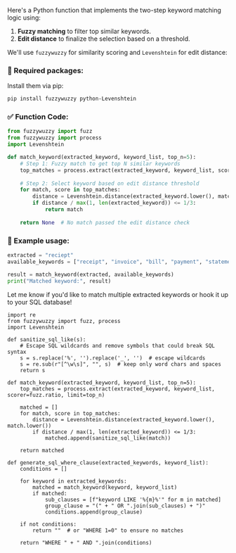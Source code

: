 Here's a Python function that implements the two-step keyword matching logic using:

1. **Fuzzy matching** to filter top similar keywords.
2. **Edit distance** to finalize the selection based on a threshold.

We'll use `fuzzywuzzy` for similarity scoring and `Levenshtein` for edit distance:

### 🔧 Required packages:
Install them via pip:
```bash
pip install fuzzywuzzy python-Levenshtein
```

### ✅ Function Code:
```python
from fuzzywuzzy import fuzz
from fuzzywuzzy import process
import Levenshtein

def match_keyword(extracted_keyword, keyword_list, top_n=5):
    # Step 1: Fuzzy match to get top N similar keywords
    top_matches = process.extract(extracted_keyword, keyword_list, scorer=fuzz.ratio, limit=top_n)
    
    # Step 2: Select keyword based on edit distance threshold
    for match, score in top_matches:
        distance = Levenshtein.distance(extracted_keyword.lower(), match.lower())
        if distance / max(1, len(extracted_keyword)) <= 1/3:
            return match
    
    return None  # No match passed the edit distance check
```

### 🧪 Example usage:
```python
extracted = "reciept"
available_keywords = ["receipt", "invoice", "bill", "payment", "statement"]

result = match_keyword(extracted, available_keywords)
print("Matched keyword:", result)
```

Let me know if you'd like to match multiple extracted keywords or hook it up to your SQL database!



```
import re
from fuzzywuzzy import fuzz, process
import Levenshtein

def sanitize_sql_like(s):
    # Escape SQL wildcards and remove symbols that could break SQL syntax
    s = s.replace('%', '').replace('_', '')  # escape wildcards
    s = re.sub(r"[^\w\s]", "", s)  # keep only word chars and spaces
    return s

def match_keyword(extracted_keyword, keyword_list, top_n=5):
    top_matches = process.extract(extracted_keyword, keyword_list, scorer=fuzz.ratio, limit=top_n)
    
    matched = []
    for match, score in top_matches:
        distance = Levenshtein.distance(extracted_keyword.lower(), match.lower())
        if distance / max(1, len(extracted_keyword)) <= 1/3:
            matched.append(sanitize_sql_like(match))
    
    return matched

def generate_sql_where_clause(extracted_keywords, keyword_list):
    conditions = []
    
    for keyword in extracted_keywords:
        matched = match_keyword(keyword, keyword_list)
        if matched:
            sub_clauses = [f"keyword LIKE '%{m}%'" for m in matched]
            group_clause = "(" + " OR ".join(sub_clauses) + ")"
            conditions.append(group_clause)
    
    if not conditions:
        return ""  # or "WHERE 1=0" to ensure no matches
    
    return "WHERE " + " AND ".join(conditions)

```
